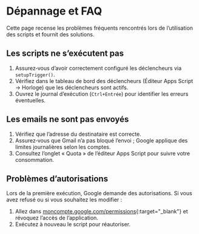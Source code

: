 # Dépannage et FAQ

Cette page recense les problèmes fréquents rencontrés lors de l’utilisation des scripts et fournit des solutions.

## Les scripts ne s’exécutent pas

1. Assurez‑vous d’avoir correctement configuré les déclencheurs via `setupTrigger()`.
2. Vérifiez dans le tableau de bord des déclencheurs (Éditeur Apps Script → Horloge) que les déclencheurs sont actifs.
3. Ouvrez le journal d’exécution (`Ctrl+Entrée`) pour identifier les erreurs éventuelles.

## Les emails ne sont pas envoyés

1. Vérifiez que l’adresse du destinataire est correcte.
2. Assurez‑vous que Gmail n’a pas bloqué l’envoi ; Google applique des limites journalières selon les comptes.
3. Consultez l’onglet « Quota » de l’éditeur Apps Script pour suivre votre consommation.

## Problèmes d’autorisations

Lors de la première exécution, Google demande des autorisations. Si vous avez refusé ou si vous souhaitez les modifier :

1. Allez dans [moncompte.google.com/permissions](https://myaccount.google.com/permissions){:target="_blank"} et révoquez l’accès de l’application.
2. Exécutez à nouveau le script pour réautoriser.